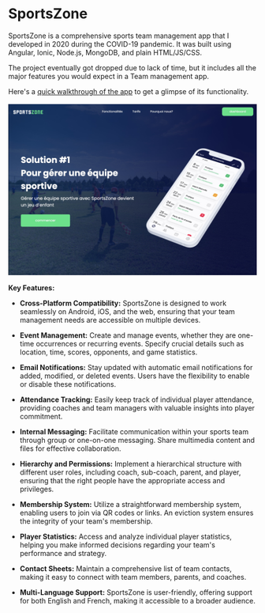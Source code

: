 # SportsZone

SportsZone is a comprehensive sports team management app that I developed in 2020 during the COVID-19 pandemic. It was built using Angular, Ionic, Node.js, MongoDB, and plain HTML/JS/CSS. 

The project eventually got dropped due to lack of time, but it includes all the major features you would expect in a Team management app.


Here's a [quick walkthrough of the app](https://www.youtube.com/watch?v=IpDjCxJ37_o&ab_channel=AdrienTrahan) to get a glimpse of its functionality.
<br>
<br>
<img alt="web welcome" src="SportsZone.jpg" width="600px"/>


**Key Features:**

- **Cross-Platform Compatibility:** SportsZone is designed to work seamlessly on Android, iOS, and the web, ensuring that your team management needs are accessible on multiple devices.

- **Event Management:** Create and manage events, whether they are one-time occurrences or recurring events. Specify crucial details such as location, time, scores, opponents, and game statistics.

- **Email Notifications:** Stay updated with automatic email notifications for added, modified, or deleted events. Users have the flexibility to enable or disable these notifications.

- **Attendance Tracking:** Easily keep track of individual player attendance, providing coaches and team managers with valuable insights into player commitment.

- **Internal Messaging:** Facilitate communication within your sports team through group or one-on-one messaging. Share multimedia content and files for effective collaboration.

- **Hierarchy and Permissions:** Implement a hierarchical structure with different user roles, including coach, sub-coach, parent, and player, ensuring that the right people have the appropriate access and privileges.

- **Membership System:** Utilize a straightforward membership system, enabling users to join via QR codes or links. An eviction system ensures the integrity of your team's membership.

- **Player Statistics:** Access and analyze individual player statistics, helping you make informed decisions regarding your team's performance and strategy.

- **Contact Sheets:** Maintain a comprehensive list of team contacts, making it easy to connect with team members, parents, and coaches.

- **Multi-Language Support:** SportsZone is user-friendly, offering support for both English and French, making it accessible to a broader audience.


